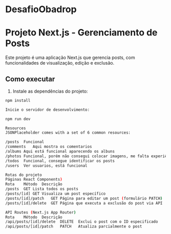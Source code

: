 # DesafioObadrop
# Projeto Next.js - Gerenciamento de Posts

Este projeto é uma aplicação Next.js que gerencia posts, com funcionalidades de visualização, edição e exclusão.

## Como executar

1. Instale as dependências do projeto:

```bash
npm install

Inicie o servidor de desenvolvimento:

npm run dev

Resources
JSONPlaceholder comes with a set of 6 common resources:

/posts	Funcional
/comments	Aqui mostra os comentarios
/albums	Aqui está funcional aparecendo os albuns
/photos	Funcional, porém não consegui colocar imagens, me falta experiência
/todos	Funcional, consegue identificar os posts
/users	Ver usuarios, está funcional

Rotas do projeto
Páginas React Components)
Rota	Método	Descrição
/posts	GET	Lista todos os posts
/posts/[id]	GET	Visualiza um post específico
/posts/[id]/patch	GET	Página para editar um post (formulário PATCH)
/posts/[id]/delete	GET	Página que executa a exclusão do post via API

API Routes (Next.js App Router)
Rota	Método	Descrição
/api/posts/[id]/delete	DELETE	Exclui o post com o ID especificado
/api/posts/[id]/patch	PATCH	Atualiza parcialmente o post
